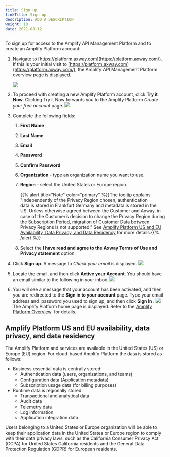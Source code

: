 ```yaml
---
title: Sign up
linkTitle: Sign up
description: ADD A DESCRIPTION
weight: 10
date: 2021-08-12
---
```


To sign up for access to the Amplify API Management Platform and to create an Amplify Platform account:

1. Navigate to [https://platform.axway.com](https://platform.axway.com/). If this is your initial visit to [https://platform.axway.com](https://platform.axway.com/), the Amplify API Management Platform overview page is displayed.

    ![](/Images/amplify_platform_overiew.png)

2. To proceed with creating a new Amplify Platform account, click **Try it Now**. Clicking Try it Now forwards you to the Amplify Platform _Create your free account_ page.
    ![](/Images/platform_sign_up_blank.png)
3. Complete the following fields:
    1. **First Name**
    2. **Last Name**
    3. **Email**
    4. **Password**
    5. **Confirm Password**
    6. **Organization** - type an organization name you want to use.
    7. **Region** - select the United States or Europe region.

        {{% alert title="Note" color="primary" %}}The tooltip explains "Independently of the Privacy Region chosen, authentication data is stored in Frankfurt Germany and metadata is stored in the US. Unless otherwise agreed between the Customer and Axway, in case of the Customer’s decision to change the Privacy Region during the Subscription Period, migration of Customer Data between Privacy Regions is not supported." See [Amplify Platform US and EU Availability, Data Privacy, and Data Residency](https://confluence.axway.com/pages/viewpage.action?pageId=278013459#Signup-Region) for more details.{{% /alert %}}

    8. Select the **I have read and agree to the Axway Terms of Use and Privacy statement** option.

4. Click **Sign up**. A message to _Check your email_ is displayed.
    ![](/Images/check_your_email.png)
5. Locate the email, and then click **Active your Account**. You should have an email similar to the following in your inbox.
    ![](/Images/activation_email.png)

6. You will see a message that your account has been activated, and then you are redirected to the **Sign in to your account** page. Type your email address and  password you used to sign up, and then click **Sign In** .
    ![](/Images/sign_in_to_your_account.png)
    The Amplify Platform home page is displayed. Refer to the [Amplify Platform Overview](https://confluence.axway.com/display/APUD/Overview)  for details.

## Amplify Platform US and EU availability, data privacy, and data residency

The Amplify Platform and services are available in the United States (US) or Europe (EU) region. For cloud-based Amplify Platform the data is stored as follows:

* Business essential data is centrally stored:
    * Authentication data (users, organizations, and teams)
    * Configuration data (Application metadata)
    * Subscription usage data (for billing purposes)
* Runtime data is regionally stored:
    * Transactional and analytical data
    * Audit data
    * Telemetry data
    * Log information
    * Application integration data

Users belonging to a United States or Europe organization will be able to keep their application data in the United States or Europe region to comply with their data privacy laws, such as the California Consumer Privacy Act (CCPA) for United States California residents and the General Data Protection Regulation (GDPR) for European residents.
